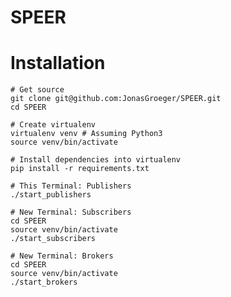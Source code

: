 # SPEER

# Installation

    # Get source
    git clone git@github.com:JonasGroeger/SPEER.git
    cd SPEER
    
    # Create virtualenv
    virtualenv venv # Assuming Python3
    source venv/bin/activate
    
    # Install dependencies into virtualenv
    pip install -r requirements.txt
    
    # This Terminal: Publishers
    ./start_publishers
    
    # New Terminal: Subscribers
    cd SPEER
    source venv/bin/activate
    ./start_subscribers
    
    # New Terminal: Brokers
    cd SPEER
    source venv/bin/activate
    ./start_brokers
